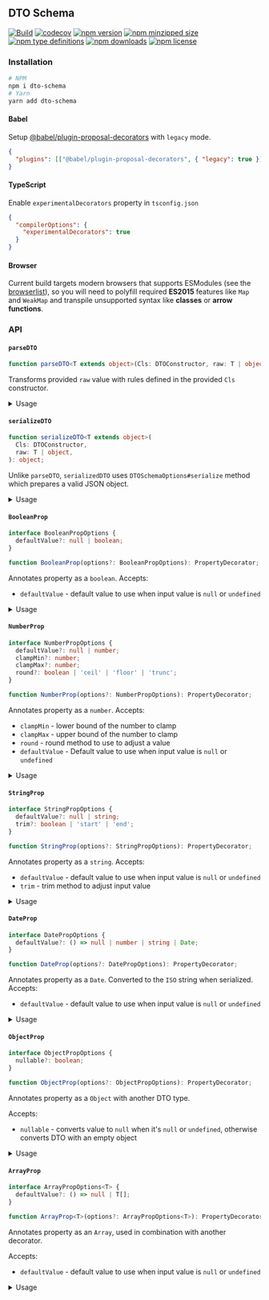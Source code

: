 ## DTO Schema

[![Build](https://github.com/umidbekkarimov/dto-schema/workflows/Build/badge.svg?branch=master)](https://github.com/umidbekkarimov/dto-schema/actions)
[![codecov](https://codecov.io/gh/umidbekkarimov/dto-schema/branch/master/graph/badge.svg)](https://codecov.io/gh/umidbekkarimov/dto-schema)
[![npm version](https://img.shields.io/npm/v/dto-schema.svg)](https://npmjs.com/dto-schema)
[![npm minzipped size](https://img.shields.io/bundlephobia/minzip/dto-schema.svg)](https://bundlephobia.com/result?p=dto-schema)
[![npm type definitions](https://img.shields.io/npm/types/dto-schema.svg)](https://npmjs.com/dto-schema)
[![npm downloads](https://img.shields.io/npm/dm/dto-schema.svg)](https://npmjs.com/dto-schema)
[![npm license](https://img.shields.io/npm/l/dto-schema.svg)](https://npmjs.com/dto-schema)

### Installation

```bash
# NPM
npm i dto-schema
# Yarn
yarn add dto-schema
```

#### Babel

Setup [@babel/plugin-proposal-decorators](https://babeljs.io/docs/en/babel-plugin-proposal-decorators) with `legacy` mode.

```json
{
  "plugins": [["@babel/plugin-proposal-decorators", { "legacy": true }]]
}
```

#### TypeScript

Enable `experimentalDecorators` property in `tsconfig.json`

```json
{
  "compilerOptions": {
    "experimentalDecorators": true
  }
}
```

#### Browser

Current build targets modern browsers that supports ESModules (see the [browserlist](https://github.com/babel/babel/blob/master/packages/babel-compat-data/data/native-modules.json)), so you will need to polyfill required **ES2015** features like `Map` and `WeakMap` and transpile unsupported syntax like **classes** or **arrow functions**.

### API

#### `parseDTO`

```typescript
function parseDTO<T extends object>(Cls: DTOConstructor, raw: T | object): T;
```

Transforms provided `raw` value with rules defined in the provided `Cls` constructor.

<details>
<summary>Usage</summary>

```typescript
import { parseDTO, StringProp } from 'dto-schema';

class UserDTO {
  @StringProp() guid: string;
  @StringProp() name: string;
  password: string; // this one is not annotated, so it would not be transformed.
}

expect(parseDTO(UserDTO, {})).toEqual({ guid: '', name: '' });

expect(
  parseDTO(UserDTO, { guid: 1, name: 'Leeroy Jenkins', password: 'yolo' }),
).toEqual({ guid: '1', name: 'Leeroy Jenkins' });

const user = new UserDTO();
user.name = 'John';
expect(parseDTO(UserDTO, user)).toEqual({ guid: '', name: 'John' });
```

</details>

#### `serializeDTO`

```typescript
function serializeDTO<T extends object>(
  Cls: DTOConstructor,
  raw: T | object,
): object;
```

Unlike `parseDTO`, `serializedDTO` uses `DTOSchemaOptions#serialize` method which prepares a valid JSON object.

<details>
<summary>Usage</summary>

```typescript
import { serializedDTO, Prop } from 'dto-schema';

class UserFilter {
  @Prop({
    type: 'set',
    testType(value: unknown) {
      return value instanceof Set;
    },
    normalize(value: unknown) {
      if (value instanceof Set) {
        return value;
      }

      if (Array.isArray(value)) {
        return new Set(value);
      }

      return new Set();
    },
    serialize(value: Set<string>) {
      return Array.from(value);
    },
  })
  roles: Set<string>;
}

const filter = new UserFilter();
filter.roles = new Set(['admin', 'editor']);

expect(serializedDTO(UserFilter, filter)).toEqual({
  roles: ['admin', 'editor'],
});

expect(
  serializedDTO(UserFilter, { roles: new Set(['admin', 'editor']) }),
).toEqual({ roles: ['admin', 'editor'] });

expect(
  serializedDTO(UserFilter, { roles: ['admin', 'editor', 'admin'] }),
).toEqual({
  // It will `parse` to the `Set` first, so duplicated `admin` role will be removed.
  roles: ['admin', 'editor'],
});
```

</details>

#### `BooleanProp`

```typescript
interface BooleanPropOptions {
  defaultValue?: null | boolean;
}

function BooleanProp(options?: BooleanPropOptions): PropertyDecorator;
```

Annotates property as a `boolean`.
Accepts:

- `defaultValue` - default value to use when input value is `null` or `undefined`

<details>
<summary>Usage</summary>

```typescript
import { parseDTO, BooleanProp } from 'dto-schema';

class UserDTO {
  @BooleanProp() isVerified: boolean;
  @BooleanProp({ defaultValue: true }) isActive: boolean;
  @BooleanProp({ defaultValue: null }) isSubscribed: boolean;
}

expect(parseDTO(UserDTO, {})).toEqual({
  isVerified: false,
  isActive: true,
  isSubscribed: null,
});

expect(
  parseDTO(UserDTO, {
    isVerified: true,
    isActive: false,
    isSubscribed: false,
  }),
).toEqual({
  isVerified: true,
  isActive: false,
  isSubscribed: false,
});
```

</details>

#### `NumberProp`

```typescript
interface NumberPropOptions {
  defaultValue?: null | number;
  clampMin?: number;
  clampMax?: number;
  round?: boolean | 'ceil' | 'floor' | 'trunc';
}

function NumberProp(options?: NumberPropOptions): PropertyDecorator;
```

Annotates property as a `number`.
Accepts:

- `clampMin` - lower bound of the number to clamp
- `clampMax` - upper bound of the number to clamp
- `round` - round method to use to adjust a value
- `defaultValue` - Default value to use when input value is `null` or `undefined`

<details>
<summary>Usage</summary>

```typescript
import { parseDTO, NumberProp } from 'dto-schema';

class ProductFilter {
  @NumberProp()
  id: number;

  @NumberProp({ defaultValue: 1, round: true, clampMin: 1 })
  page: number;

  @NumberProp({ defaultValue: null, round: true, clampMin: 1, clampMax: 50 })
  pageSize: number;
}

expect(parseDTO(ProductFilter, {})).toEqual({
  id: NaN,
  page: 1,
  pageSize: null,
});

expect(
  parseDTO(ProductFilter, {
    id: 42,
    page: 0,
    pageSize: 100,
  }),
).toEqual({
  id: 42,
  page: 1,
  pageSize: 50,
});

expect(
  parseDTO(ProductFilter, {
    id: 42,
    page: 3.33333,
    pageSize: 3.3333,
  }),
).toEqual({
  id: 42,
  page: 3,
  pageSize: 3,
});
```

</details>

#### `StringProp`

```typescript
interface StringPropOptions {
  defaultValue?: null | string;
  trim?: boolean | 'start' | 'end';
}

function StringProp(options?: StringPropOptions): PropertyDecorator;
```

Annotates property as a `string`.
Accepts:

- `defaultValue` - default value to use when input value is `null` or `undefined`
- `trim` - trim method to adjust input value

<details>
<summary>Usage</summary>

```typescript
import { parseDTO, StringProp } from 'dto-schema';

class UserDTO {
  @StringProp() guid: string;
  @StringProp({ trim: true }) name: string;
  @StringProp({ trim: true, defaultValue: null }) email: string;
}

expect(parseDTO(UserDTO, {})).toEqual({
  guid: '',
  name: '',
  email: null,
});

expect(
  parseDTO(UserDTO, {
    guid: '123',
    name: ' Leeroy\n ',
    email: ' leeroy@jenkins.dev \n',
  }),
).toEqual({
  guid: '123',
  name: 'Leeroy',
  email: 'leeroy@jenkins.dev',
});
```

</details>

#### `DateProp`

```typescript
interface DatePropOptions {
  defaultValue?: () => null | number | string | Date;
}

function DateProp(options?: DatePropOptions): PropertyDecorator;
```

Annotates property as a `Date`.
Converted to the `ISO` string when serialized.
Accepts:

- `defaultValue` - default value to use when input value is `null` or `undefined`

<details>
<summary>Usage</summary>

```typescript
import { parseDTO, serializeDTO, DateProp } from 'dto-schema';

class PostDTO {
  @DateProp() updatedAt: string;
  @DateProp({ defaultValue: null }) deletedAt: string;
  @DateProp({ defaultValue: () => Date.UTC(2019, 4, 24) })
  createdAt: string;
}

expect(parseDTO(PostDTO, {})).toEqual({
  updatedAt: new Date(NaN), // Invalid Date,
  deletedAt: null,
  createdAt: new Date(Date.UTC(2019, 4, 24)),
});

expect(serializeDTO(PostDTO, {})).toEqual({
  updatedAt: null, // Invalid Date,
  deletedAt: null,
  createdAt: '2019-05-24T00:00:00.000Z',
});

expect(
  parseDTO(PostDTO, {
    createdAt: Date.UTC(2019, 4, 24),
    updatedAt: '2019-05-24T00:00:00.000Z',
    deletedAt: new Date(Date.UTC(2019, 4, 24)),
  }),
).toEqual({
  updatedAt: new Date(Date.UTC(2019, 4, 24)),
  deletedAt: new Date(Date.UTC(2019, 4, 24)),
  createdAt: new Date(Date.UTC(2019, 4, 24)),
});

expect(
  serializeDTO(PostDTO, {
    createdAt: Date.UTC(2019, 4, 24),
    updatedAt: '2019-05-24T00:00:00.000Z',
    deletedAt: new Date(Date.UTC(2019, 4, 24)),
  }),
).toEqual({
  updatedAt: '2019-05-24T00:00:00.000Z',
  deletedAt: '2019-05-24T00:00:00.000Z',
  createdAt: '2019-05-24T00:00:00.000Z',
});
```

</details>

#### `ObjectProp`

```typescript
interface ObjectPropOptions {
  nullable?: boolean;
}

function ObjectProp(options?: ObjectPropOptions): PropertyDecorator;
```

Annotates property as a `Object` with another DTO type.

Accepts:

- `nullable` - converts value to `null` when it's `null` or `undefined`, otherwise converts DTO with an empty object

<details>
<summary>Usage</summary>

```typescript
import { parseDTO, ObjectProp, StringProp } from 'dto-schema';

class UserDTO {
  @StringProp() guid: string;
}

class PostDTO {
  @ObjectProp(() => UserDTO) createdBy: UserDTO;
  @ObjectProp(() => UserDTO, { nullable: true }) updatedBy: null | UserDTO;
}

expect(parseDTO(PostDTO, {})).toEqual({
  createdBy: { guid: '' },
  updatedBy: null,
});

expect(
  parseDTO(PostDTO, {
    createdBy: { guid: 123 },
    updatedBy: { guid: 456 },
  }),
).toEqual({
  createdBy: { guid: '123' },
  updatedBy: { guid: '456' },
});
```

</details>

#### `ArrayProp`

```typescript
interface ArrayPropOptions<T> {
  defaultValue?: () => null | T[];
}

function ArrayProp<T>(options?: ArrayPropOptions<T>): PropertyDecorator;
```

Annotates property as an `Array`, used in combination with another decorator.

Accepts:

- `defaultValue` - default value to use when input value is `null` or `undefined`

<details>
<summary>Usage</summary>

```typescript
import { parseDTO, ArrayProp, StringProp } from 'dto-schema';

class PostDTO {
  @ArrayProp({ defaultValue: () => null }) meta: unknown[];
  @ArrayProp({ defaultValue: () => ['News'] }) @StringProp() tags: string[];
}

expect(parseDTO(PostDTO, {})).toEqual({
  meta: null,
  tags: ['News'],
});

expect(
  parseDTO(PostDTO, {
    meta: ['this', null, 'can', undefined, 'be', NaN, 'anything', true],
    tags: ['this', null, 'will', undefined, 'be', NaN, 'transformed', true],
  }),
).toEqual({
  meta: ['this', null, 'can', undefined, 'be', NaN, 'anything', true],
  tags: ['this', '', 'will', '', 'be', 'NaN', 'transformed', 'true'],
});
```

</details>
